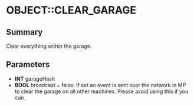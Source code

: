 # OBJECT::CLEAR_GARAGE

## Summary
Clear everything within the garage.

## Parameters
* **INT** garageHash
* **BOOL** broadcast = false:
If set an event is sent over the network in MP to clear the garage on all other machines.
Please avoid using this if you can.